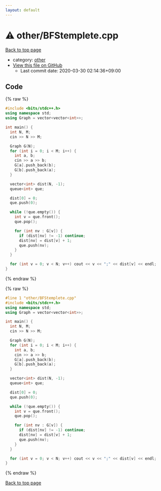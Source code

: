 ```yaml
---
layout: default
---
```


<!-- mathjax config similar to math.stackexchange -->
<script type="text/javascript" async
  src="https://cdnjs.cloudflare.com/ajax/libs/mathjax/2.7.5/MathJax.js?config=TeX-MML-AM_CHTML">
</script>
<script type="text/x-mathjax-config">
  MathJax.Hub.Config({
    TeX: { equationNumbers: { autoNumber: "AMS" }},
    tex2jax: {
      inlineMath: [ ['$','$'] ],
      processEscapes: true
    },
    "HTML-CSS": { matchFontHeight: false },
    displayAlign: "left",
    displayIndent: "2em"
  });
</script>

<script type="text/javascript" src="https://cdnjs.cloudflare.com/ajax/libs/jquery/3.4.1/jquery.min.js"></script>
<script src="https://cdn.jsdelivr.net/npm/jquery-balloon-js@1.1.2/jquery.balloon.min.js" integrity="sha256-ZEYs9VrgAeNuPvs15E39OsyOJaIkXEEt10fzxJ20+2I=" crossorigin="anonymous"></script>
<script type="text/javascript" src="../../assets/js/copy-button.js"></script>
<link rel="stylesheet" href="../../assets/css/copy-button.css" />


# :warning: other/BFStemplete.cpp

<a href="../../index.html">Back to top page</a>

* category: <a href="../../index.html#795f3202b17cb6bc3d4b771d8c6c9eaf">other</a>
* <a href="{{ site.github.repository_url }}/blob/master/other/BFStemplete.cpp">View this file on GitHub</a>
    - Last commit date: 2020-03-30 02:14:36+09:00




## Code

<a id="unbundled"></a>
{% raw %}
```cpp
#include <bits/stdc++.h>
using namespace std;
using Graph = vector<vector<int>>;

int main() {
  int N, M;
  cin >> N >> M;

  Graph G(N);
  for (int i = 0; i < M; i++) {
    int a, b;
    cin >> a >> b;
    G[a].push_back(b);
    G[b].push_back(a);
  }

  vector<int> dist(N, -1);
  queue<int> que;

  dist[0] = 0;
  que.push(0);

  while (!que.empty()) {
    int v = que.front();
    que.pop();

    for (int nv : G[v]) {
      if (dist[nv] != -1) continue;
      dist[nv] = dist[v] + 1;
      que.push(nv);
    }
  }

  for (int v = 0; v < N; v++) cout << v << ";" << dist[v] << endl;
}
```
{% endraw %}

<a id="bundled"></a>
{% raw %}
```cpp
#line 1 "other/BFStemplete.cpp"
#include <bits/stdc++.h>
using namespace std;
using Graph = vector<vector<int>>;

int main() {
  int N, M;
  cin >> N >> M;

  Graph G(N);
  for (int i = 0; i < M; i++) {
    int a, b;
    cin >> a >> b;
    G[a].push_back(b);
    G[b].push_back(a);
  }

  vector<int> dist(N, -1);
  queue<int> que;

  dist[0] = 0;
  que.push(0);

  while (!que.empty()) {
    int v = que.front();
    que.pop();

    for (int nv : G[v]) {
      if (dist[nv] != -1) continue;
      dist[nv] = dist[v] + 1;
      que.push(nv);
    }
  }

  for (int v = 0; v < N; v++) cout << v << ";" << dist[v] << endl;
}

```
{% endraw %}

<a href="../../index.html">Back to top page</a>


